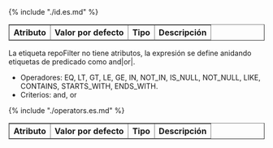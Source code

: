 <table border="1">
    <thead>
        <tr>
            <th colspan="2">Atributo</th>
            <th>Valor por defecto</th>
            <th>Tipo</th>
            <th>Descripción</th>
         </tr>
    </thead>
    <tbody>
        {% include "./id.es.md" %}
   </tbody>
</table>

La etiqueta repoFilter no tiene atributos, la expresión se define anidando etiquetas de predicado como and|or|.
<ul>
<li>Operadores: EQ, LT, GT, LE, GE, IN, NOT_IN, IS_NULL, NOT_NULL, LIKE, CONTAINS, STARTS_WITH, ENDS_WITH.</li>
<li>Criterios: and, or</li>
</ul>
<table border="1">
    <thead>
        <tr>
            <th colspan="2">Atributo</th>
            <th>Valor por defecto</th>
            <th>Tipo</th>
            <th>Descripción</th>
         </tr>
    </thead>
    <tbody>
        {% include "./operators.es.md" %}
   </tbody>
</table>